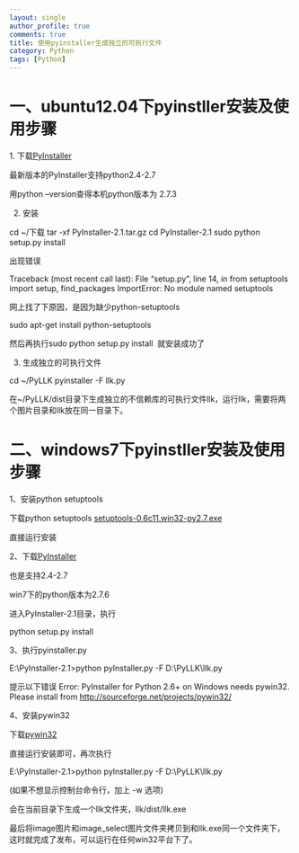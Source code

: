 ```yaml
---
layout: single
author_profile: true
comments: true
title: 使用pyinstaller生成独立的可执行文件
category: Python
tags: [Python]
---
```

<h1><strong>一、ubuntu12.04下pyinstller安装及使用步骤</strong></h1>
1. 下载<a href="https://pypi.python.org/packages/source/P/PyInstaller/PyInstaller-2.1.tar.gz" target="_blank">PyInstaller</a>

最新版本的PyInstaller支持python2.4-2.7

用python –version查得本机python版本为 2.7.3

2. 安装

cd ~/下载
tar -xf PyInstaller-2.1.tar.gz
cd PyInstaller-2.1
sudo python setup.py install

出现错误

Traceback (most recent call last):
File “setup.py”, line 14, in
from setuptools import setup, find_packages
ImportError: No module named setuptools

网上找了下原因，是因为缺少python-setuptools

sudo apt-get install python-setuptools

然后再执行sudo python setup.py install  就安装成功了

3. 生成独立的可执行文件

cd ~/PyLLK
pyinstaller -F llk.py

在~/PyLLK/dist目录下生成独立的不信赖库的可执行文件llk，运行llk，需要将两个图片目录和llk放在同一目录下。
<h1><strong>二、windows7下pyinstller安装及使用步骤</strong></h1>
1、安装python setuptools

下载python setuptools <a href="http://pypi.python.org/packages/2.7/s/setuptools/setuptools-0.6c11.win32-py2.7.exe#md5=57e1e64f6b7c7f1d2eddfc9746bbaf20" target="_blank">setuptools-0.6c11.win32-py2.7.exe</a>

直接运行安装

2、下载<a href="https://pypi.python.org/packages/source/P/PyInstaller/PyInstaller-2.1.zip" target="_blank">PyInstaller</a>

也是支持2.4-2.7

win7下的python版本为2.7.6

进入PyInstaller-2.1目录，执行

python setup.py install

3、执行pyinstaller.py

E:\PyInstaller-2.1&gt;python pyInstaller.py -F D:\PyLLK\llk.py

提示以下错误
Error: PyInstaller for Python 2.6+ on Windows needs pywin32.
Please install from http://sourceforge.net/projects/pywin32/

4、安装pywin32

下载<a href="http://downloads.sourceforge.net/project/pywin32/pywin32/Build%20214/pywin32-214.win32-py2.7.exe?r=http%3A%2F%2Fzhidao.baidu.com%2Flink%3Furl%3D6vpwIza4rcsZPp3sFrkmUMh-SOvC7J1Wpy9NHMKEXszvcnP0XE7aYgMZsOZDARItabkbYVuTrCeL2XPj16Eyx_&amp;ts=1389506743&amp;use_mirror=jaist" target="_blank">pywin32</a>

直接运行安装即可，再次执行

E:\PyInstaller-2.1&gt;python pyInstaller.py -F D:\PyLLK\llk.py

(如果不想显示控制台命令行，加上 -w 选项)

会在当前目录下生成一个llk文件夹，llk/dist/llk.exe

最后将image图片和image_select图片文件夹拷贝到和llk.exe同一个文件夹下，这时就完成了发布，可以运行在任何win32平台下了。
